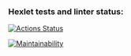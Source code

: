 ### Hexlet tests and linter status:
[![Actions Status](https://github.com/roolfool/frontend-project-44/actions/workflows/hexlet-check.yml/badge.svg)](https://github.com/roolfool/frontend-project-44/actions)

[![Maintainability](https://api.codeclimate.com/v1/badges/1d414edd4f32a829f8a4/maintainability)](https://codeclimate.com/github/roolfool/frontend-project-44/maintainability)